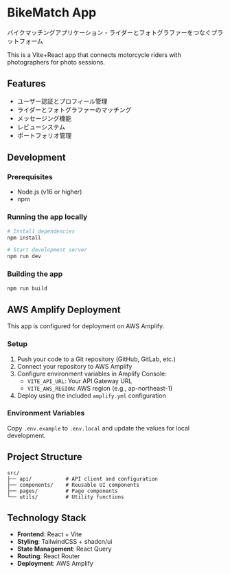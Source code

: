 # BikeMatch App

バイクマッチングアプリケーション - ライダーとフォトグラファーをつなぐプラットフォーム

This is a Vite+React app that connects motorcycle riders with photographers for photo sessions.

## Features

- ユーザー認証とプロフィール管理
- ライダーとフォトグラファーのマッチング
- メッセージング機能
- レビューシステム
- ポートフォリオ管理

## Development

### Prerequisites

- Node.js (v16 or higher)
- npm

### Running the app locally

```bash
# Install dependencies
npm install

# Start development server
npm run dev
```

### Building the app

```bash
npm run build
```

## AWS Amplify Deployment

This app is configured for deployment on AWS Amplify.

### Setup

1. Push your code to a Git repository (GitHub, GitLab, etc.)
2. Connect your repository to AWS Amplify
3. Configure environment variables in Amplify Console:
   - `VITE_API_URL`: Your API Gateway URL
   - `VITE_AWS_REGION`: AWS region (e.g., ap-northeast-1)
4. Deploy using the included `amplify.yml` configuration

### Environment Variables

Copy `.env.example` to `.env.local` and update the values for local development.

## Project Structure

```
src/
├── api/           # API client and configuration
├── components/    # Reusable UI components
├── pages/         # Page components
└── utils/         # Utility functions
```

## Technology Stack

- **Frontend**: React + Vite
- **Styling**: TailwindCSS + shadcn/ui
- **State Management**: React Query
- **Routing**: React Router
- **Deployment**: AWS Amplify